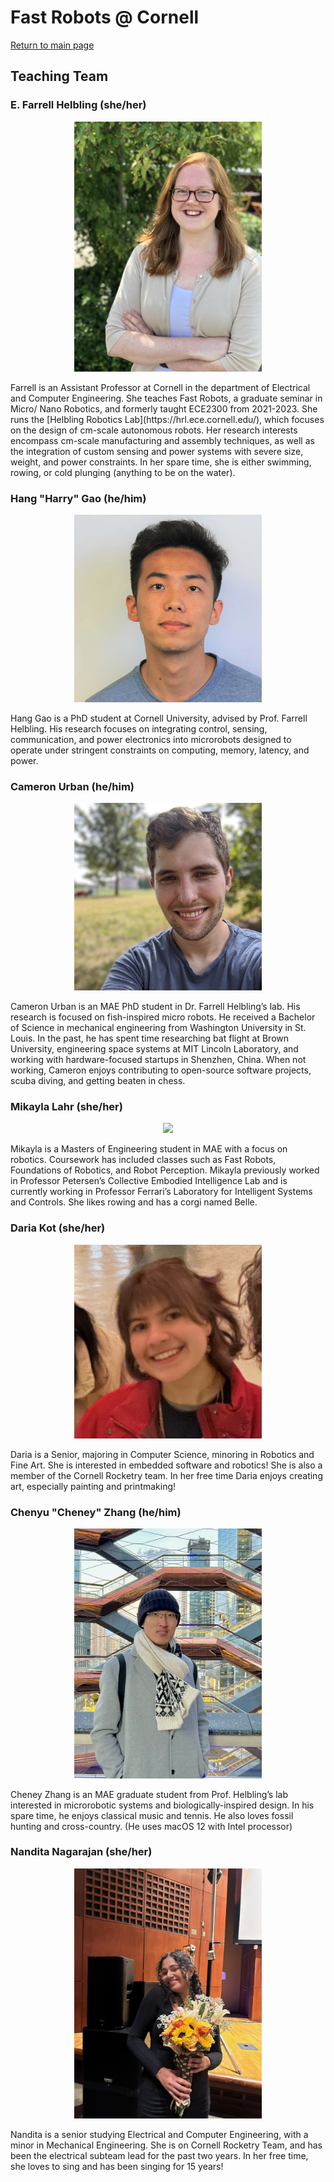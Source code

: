 # Fast Robots @ Cornell
[Return to main page](../index.md)

## Teaching Team

### E. Farrell Helbling (she/her)
<p align="center"><img src="./FarrellHelbling.JPEG" width="300"></p>
Farrell is an Assistant Professor at Cornell in the department of Electrical and Computer Engineering. She teaches Fast Robots, a graduate seminar in Micro/ Nano Robotics, and formerly taught ECE2300 from 2021-2023. She runs the [Helbling Robotics Lab](https://hrl.ece.cornell.edu/), which focuses on the design of cm-scale autonomous robots. Her research interests encompass cm-scale manufacturing and assembly techniques, as well as the integration of custom sensing and power systems with severe size, weight, and power constraints. In her spare time, she is either swimming, rowing, or cold plunging (anything to be on the water). 

### Hang "Harry" Gao (he/him)
<p align="center"><img src="./HangGao.jpg" width="300"></p>
Hang Gao is a PhD student at Cornell University, advised by Prof. Farrell Helbling. His research focuses on integrating control, sensing, communication, and power electronics into microrobots designed to operate under stringent constraints on computing, memory, latency, and power.

### Cameron Urban (he/him)
<p align="center"><img src="./CameronUrban.jpg" width="300"></p>
Cameron Urban is an MAE PhD student in Dr. Farrell Helbling’s lab. His research is focused on fish-inspired micro robots. He received a Bachelor of Science in mechanical engineering from Washington University in St. Louis. In the past, he has spent time researching bat flight at Brown University, engineering space systems at MIT Lincoln Laboratory, and working with hardware-focused startups in Shenzhen, China. When not working, Cameron enjoys contributing to open-source software projects, scuba diving, and getting beaten in chess.

### Mikayla Lahr (she/her)
<p align="center"><img src="./MikaylaLahr.jpg" width="300"></p>
Mikayla is a Masters of Engineering student in MAE with a focus on robotics. Coursework has included classes such as Fast Robots, Foundations of Robotics, and Robot Perception. Mikayla previously worked in Professor Petersen’s Collective Embodied Intelligence Lab and is currently working in Professor Ferrari’s Laboratory for Intelligent Systems and Controls. She likes rowing and has a corgi named Belle.

### Daria Kot (she/her)
<p align="center"><img src="./DariaKot.png" width="300"></p>
Daria is a Senior, majoring in Computer Science, minoring in Robotics and Fine Art. She is interested in embedded software and robotics! She is also a member of the Cornell Rocketry team. In her free time Daria enjoys creating art, especially painting and printmaking!

### Chenyu "Cheney" Zhang (he/him)
<p align="center"><img src="./CheneyZhang.jpg" width="300"></p>
Cheney Zhang is an MAE graduate student from Prof. Helbling’s lab interested in microrobotic systems and biologically-inspired design. In his spare time, he enjoys classical music and tennis. He also loves fossil hunting and cross-country. (He uses macOS 12 with Intel processor)

### Nandita Nagarajan (she/her)
<p align="center"><img src="./NanditaNagarajan.JPG" width="300"></p>
Nandita is a senior studying Electrical and Computer Engineering, with a minor in Mechanical Engineering. She is on Cornell Rocketry Team, and has been the electrical subteam lead for the past two years. In her free time, she loves to sing and has been singing for 15 years!
